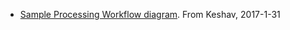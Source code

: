 - [Sample Processing Workflow diagram](https://drive.google.com/open?id=0B9NLnOiN5c1RUXIzbGNYVTNWMG8). From Keshav, 2017-1-31
